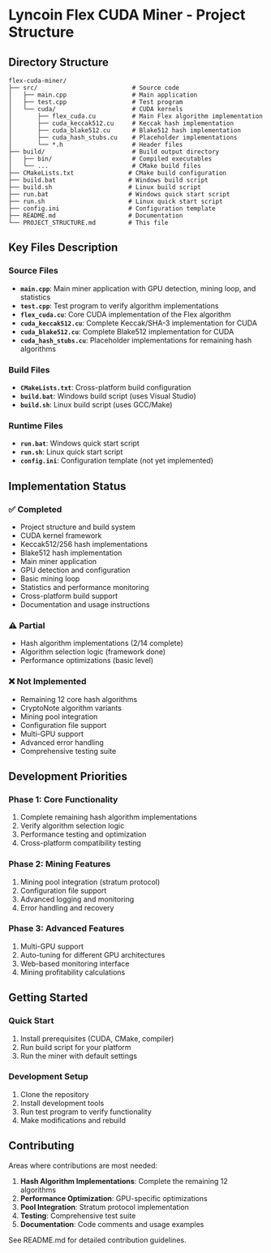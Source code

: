# Lyncoin Flex CUDA Miner - Project Structure

## Directory Structure
```
flex-cuda-miner/
├── src/                          # Source code
│   ├── main.cpp                  # Main application
│   ├── test.cpp                  # Test program
│   └── cuda/                     # CUDA kernels
│       ├── flex_cuda.cu          # Main Flex algorithm implementation
│       ├── cuda_keccak512.cu     # Keccak hash implementation
│       ├── cuda_blake512.cu      # Blake512 hash implementation
│       ├── cuda_hash_stubs.cu    # Placeholder implementations
│       └── *.h                   # Header files
├── build/                        # Build output directory
│   ├── bin/                      # Compiled executables
│   └── ...                       # CMake build files
├── CMakeLists.txt               # CMake build configuration
├── build.bat                    # Windows build script
├── build.sh                     # Linux build script
├── run.bat                      # Windows quick start script
├── run.sh                       # Linux quick start script
├── config.ini                   # Configuration template
├── README.md                    # Documentation
└── PROJECT_STRUCTURE.md         # This file
```

## Key Files Description

### Source Files
- **`main.cpp`**: Main miner application with GPU detection, mining loop, and statistics
- **`test.cpp`**: Test program to verify algorithm implementations
- **`flex_cuda.cu`**: Core CUDA implementation of the Flex algorithm
- **`cuda_keccak512.cu`**: Complete Keccak/SHA-3 implementation for CUDA
- **`cuda_blake512.cu`**: Complete Blake512 implementation for CUDA
- **`cuda_hash_stubs.cu`**: Placeholder implementations for remaining hash algorithms

### Build Files
- **`CMakeLists.txt`**: Cross-platform build configuration
- **`build.bat`**: Windows build script (uses Visual Studio)
- **`build.sh`**: Linux build script (uses GCC/Make)

### Runtime Files
- **`run.bat`**: Windows quick start script
- **`run.sh`**: Linux quick start script
- **`config.ini`**: Configuration template (not yet implemented)

## Implementation Status

### ✅ Completed
- Project structure and build system
- CUDA kernel framework
- Keccak512/256 hash implementations
- Blake512 hash implementation
- Main miner application
- GPU detection and configuration
- Basic mining loop
- Statistics and performance monitoring
- Cross-platform build support
- Documentation and usage instructions

### ⚠️ Partial
- Hash algorithm implementations (2/14 complete)
- Algorithm selection logic (framework done)
- Performance optimizations (basic level)

### ❌ Not Implemented
- Remaining 12 core hash algorithms
- CryptoNote algorithm variants
- Mining pool integration
- Configuration file support
- Multi-GPU support
- Advanced error handling
- Comprehensive testing suite

## Development Priorities

### Phase 1: Core Functionality
1. Complete remaining hash algorithm implementations
2. Verify algorithm selection logic
3. Performance testing and optimization
4. Cross-platform compatibility testing

### Phase 2: Mining Features
1. Mining pool integration (stratum protocol)
2. Configuration file support
3. Advanced logging and monitoring
4. Error handling and recovery

### Phase 3: Advanced Features
1. Multi-GPU support
2. Auto-tuning for different GPU architectures
3. Web-based monitoring interface
4. Mining profitability calculations

## Getting Started

### Quick Start
1. Install prerequisites (CUDA, CMake, compiler)
2. Run build script for your platform
3. Run the miner with default settings

### Development Setup
1. Clone the repository
2. Install development tools
3. Run test program to verify functionality
4. Make modifications and rebuild

## Contributing

Areas where contributions are most needed:
1. **Hash Algorithm Implementations**: Complete the remaining 12 algorithms
2. **Performance Optimization**: GPU-specific optimizations
3. **Pool Integration**: Stratum protocol implementation
4. **Testing**: Comprehensive test suite
5. **Documentation**: Code comments and usage examples

See README.md for detailed contribution guidelines.
